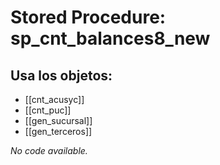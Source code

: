 # Stored Procedure: sp_cnt_balances8_new

## Usa los objetos:
- [[cnt_acusyc]]
- [[cnt_puc]]
- [[gen_sucursal]]
- [[gen_terceros]]

*No code available.*

